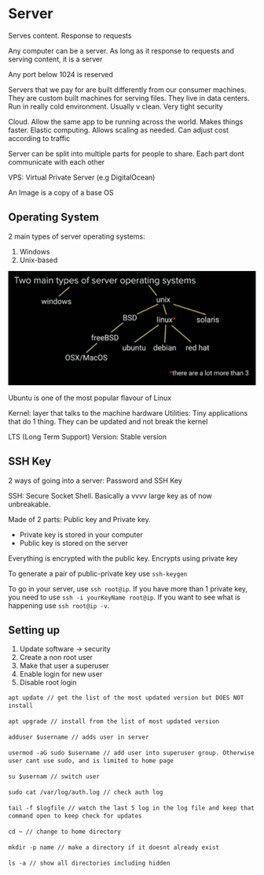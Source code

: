 # Server

Serves content. Response to requests

Any computer can be a server. As long as it response to requests and serving content, it is a server

Any port below 1024 is reserved

Servers that we pay for are built differently from our consumer machines. They are custom built machines for serving files. They live in data centers. Run in really cold environment. Usually v clean. Very tight security

Cloud. Allow the same app to be running across the world. Makes things faster. Elastic computing. Allows scaling as needed. Can adjust cost according to traffic

Server can be split into multiple parts for people to share. Each part dont communicate with each other

VPS: Virtual Private Server (e.g DigitalOcean)

An Image is a copy of a base OS

## Operating System

2 main types of server operating systems:

1. Windows
2. Unix-based

![List of operating systems](../../assets/listOfOs.png)

Ubuntu is one of the most popular flavour of Linux

Kernel: layer that talks to the machine hardware
Utilities: Tiny applications that do 1 thing. They can be updated and not break the kernel

LTS (Long Term Support) Version: Stable version

## SSH Key

2 ways of going into a server: Password and SSH Key

SSH: Secure Socket Shell. Basically a vvvv large key as of now unbreakable.

Made of 2 parts: Public key and Private key.

- Private key is stored in your computer
- Public key is stored on the server

Everything is encrypted with the public key. Encrypts using private key

To generate a pair of public-private key use `ssh-keygen`

To go in your server, use `ssh root@ip`. If you have more than 1 private key, you need to use `ssh -i yourKeyName root@ip`. If you want to see what is happening use `ssh root@ip -v`.

## Setting up

1. Update software -> security
2. Create a non root user
3. Make that user a superuser
4. Enable login for new user
5. Disable root login

```
apt update // get the list of the most updated version but DOES NOT install

apt upgrade // install from the list of most updated version

adduser $username // adds user in server

usermod -aG sudo $username // add user into superuser group. Otherwise user cant use sudo, and is limited to home page

su $usernam // switch user

sudo cat /var/log/auth.log // check auth log

tail -f $logfile // watch the last 5 log in the log file and keep that command open to keep check for updates

cd ~ // change to home directory

mkdir -p name // make a directory if it doesnt already exist

ls -a // show all directories including hidden
```
